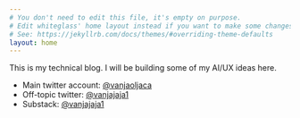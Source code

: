 ```yaml
---
# You don't need to edit this file, it's empty on purpose.
# Edit whiteglass' home layout instead if you want to make some changes.
# See: https://jekyllrb.com/docs/themes/#overriding-theme-defaults
layout: home
---
```



This is my technical blog. I will be building some of my AI/UX ideas here.

- Main twitter account: [@vanjaoljaca](https://twitter.com/vanjaoljaca)
- Off-topic twitter: [@vanjajaja1](https://twitter.com/vanjajaja1)
- Substack: [@vanjajaja1](https://vanjajaja1.substack.com/)
